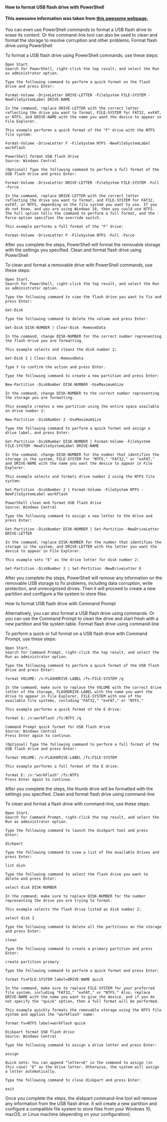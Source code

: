#### How to format USB flash drive with PowerShell
#### This awesome information was taken from [this awesome webpage.]( https://www.windowscentral.com/how-format-usb-flash-drive-windows-10)
You can even use PowerShell commands to format a USB flash drive to erase its content. Or the command-line tool can also be used to clean and format the storage to resolve corruption and other problems.
Format flash drive using PowerShell

To format a USB flash drive using PowerShell commands, use these steps:

    Open Start.
    Search for PowerShell, right-click the top result, and select the Run as administrator option.

    Type the following command to perform a quick format on the flash drive and press Enter:

    Format-Volume -DriveLetter DRIVE-LETTER -FileSystem FILE-SYSTEM -NewFileSystemLabel DRIVE-NAME

    In the command, replace DRIVE-LETTER with the correct letter reflecting the drive you want to format, FILE-SYSTEM for FAT32, exFAT, or NTFS, and DRIVE-NAME with the name you want the device to appear in File Explorer.

    This example performs a quick format of the "F" drive with the NTFS file system:

    Format-Volume -DriveLetter F -FileSystem NTFS -NewFileSystemLabel workFlash

    PowerShell format USB flash drive
    Source: Windows Central

    (Optional) Type the following command to perform a full format of the USB flash drive and press Enter:

    Format-Volume -DriveLetter DRIVE-LETTER -FileSystem FILE-SYSTEM -Full -Force

    In the command, replace DRIVE-LETTER with the correct letter reflecting the drive you want to format, and FILE-SYSTEM for FAT32, exFAT, or NTFS, depending on the file system you want to use. If you do not know, and you are using Windows 10, then you could use NTFS. The Full option tells the command to perform a full format, and the -Force option specifies the override switch.

    This example performs a full format of the "F" drive:

    Format-Volume -DriveLetter F -FileSystem NTFS -Full -Force

After you complete the steps, PowerShell will format the removable storage with the settings you specified.
Clean and format flash drive using PowerShell

To clean and format a removable drive with PowerShell commands, use these steps:

    Open Start.
    Search for PowerShell, right-click the top result, and select the Run as administrator option.

    Type the following command to view the flash drive you want to fix and press Enter:

    Get-Disk

    Type the following command to delete the volume and press Enter:

    Get-Disk DISK-NUMBER | Clear-Disk -RemoveData

    In the command, change DISK-NUMBER for the correct number representing the flash drive you are formatting.

    This example selects and cleans the disk number 2:

    Get-Disk 2 | Clear-Disk -RemoveData

    Type Y to confirm the action and press Enter.

    Type the following command to create a new partition and press Enter:

    New-Partition -DiskNumber DISK-NUMBER -UseMaximumSize

    In the command, change DISK-NUMBER to the correct number representing the storage you are formatting.

    This example creates a new partition using the entire space available on drive number 2:

    New-Partition -DiskNumber 2 -UseMaximumSize

    Type the following command to perform a quick format and assign a drive label, and press Enter:

    Get-Partition -DiskNumber DISK-NUMBER | Format-Volume -FileSystem FILE-SYSTEM -NewFileSystemLabel DRIVE-NAME

    In the command, change DISK-NUMBER for the number that identifies the storage in the system, FILE-SYSTEM for "NTFS," "FAT32," or "exFAT," and DRIVE-NAME with the name you want the device to appear in File Explorer.

    This example selects and formats drive number 2 using the NTFS file system:

    Get-Partition -DiskNumber 2 | Format-Volume -FileSystem NTFS -NewFileSystemLabel workFlash

    PowerShell clean and format USB flash drive
    Source: Windows Central

    Type the following command to assign a new letter to the drive and press Enter:

    Get-Partition -DiskNumber DISK-NUMBER | Set-Partition -NewDriveLetter DRIVE-LETTER

    In the command, replace DISK-NUMBER for the number that identifies the storage in the system, and DRIVE-LETTER with the letter you want the device to appear in File Explorer.

    This example sets "E" as the drive letter for disk number 2:

    Get-Partition -DiskNumber 2 | Set-Partition -NewDriveLetter E

After you complete the steps, PowerShell will remove any information on the removable USB storage to fix problems, including data corruption, write protection, and unrecognized drives. Then it will proceed to create a new partition and configure a file system to store files.

How to format USB flash drive with Command Prompt

Alternatively, you can also format a USB flash drive using commands. Or you can use the Command Prompt to clean the drive and start fresh with a new partition and file system table.
Format flash drive using command-line

To perform a quick or full format on a USB flash drive with Command Prompt, use these steps:

    Open Start.
    Search for Command Prompt, right-click the top result, and select the Run as administrator option.

    Type the following command to perform a quick format of the USB flash drive and press Enter:

    format VOLUME: /v:FLASHDRIVE-LABEL /fs:FILE-SYSTEM /q

    In the command, make sure to replace the VOLUME with the correct drive letter of the storage, FLASHDRIVE-LABEL with the name you want the drive to appear in File Explorer, FILE-SYSTEM with one of the available file systems, including "FAT32," "exFAT," or "NTFS."

    This example performs a quick format of the E drive:

    format G: /v:workFlash /fs:NTFS /q

    Command Prompt quick format for USB flash drive
    Source: Windows Central
    Press Enter again to continue.

    (Optional) Type the following command to perform a full format of the USB flash drive and press Enter:

    format VOLUME: /v:FLASHDRIVE-LABEL /fs:FILE-SYSTEM

    This example performs a full format of the E drive:

    format E: /v:"workFlash" /fs:NTFS
    Press Enter again to continue.

After you complete the steps, the thumb drive will be formatted with the settings you specified.
Clean and format flash drive using command-line

To clean and format a flash drive with command-line, use these steps:

    Open Start.
    Search for Command Prompt, right-click the top result, and select the Run as administrator option.

    Type the following command to launch the diskpart tool and press Enter:

    diskpart

    Type the following command to view a list of the available drives and press Enter:

    list disk

    Type the following command to select the flash drive you want to delete and press Enter:

    select disk DISK-NUMBER

    In the command, make sure to replace DISK-NUMBER for the number representing the drive you are trying to format.

    This example selects the flash drive listed as disk number 2:

    select disk 2

    Type the following command to delete all the partitions on the storage and press Enter:

    clean

    Type the following command to create a primary partition and press Enter:

    create partition primary

    Type the following command to perform a quick format and press Enter:

    format fs=FILE-SYSTEM label=DRIVE-NAME quick

    In the command, make sure to replace FILE-SYSTEM for your preferred file system, including "FAT32," "exFAT," or "NTFS." Also, replace DRIVE-NAME with the name you want to give the device, and if you do not specify the "quick" option, then a full format will be performed.

    This example quickly formats the removable storage using the NTFS file system and applies the "workFlash" name:

    format fs=NTFS label=workFlash quick

    Diskpart format USB flash drive
    Source: Windows Central

    Type the following command to assign a drive letter and press Enter:

    assign

    Quick note: You can append "letter=E" in the command to assign (in this case) "E" as the drive letter. Otherwise, the system will assign a letter automatically.

    Type the following command to close diskpart and press Enter:

    exit

Once you complete the steps, the diskpart command-line tool will remove any information from the USB flash drive. It will create a new partition and configure a compatible file system to store files from your Windows 10, macOS, or Linux machine (depending on your configuration).

